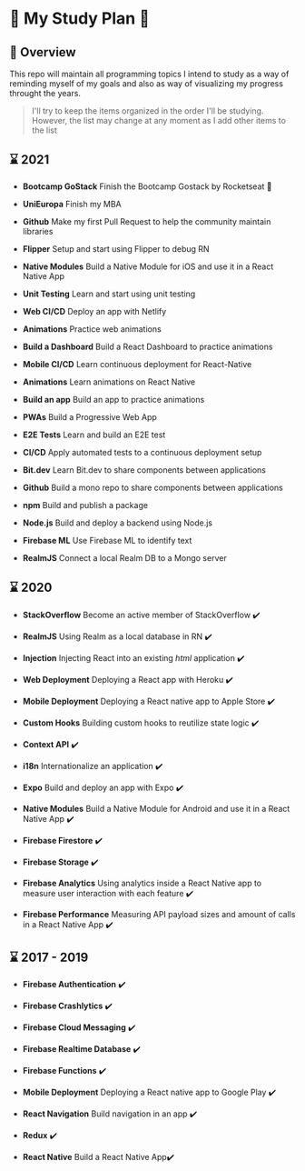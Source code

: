# :book: My Study Plan :book:

## :mag_right: Overview

This repo will maintain all programming topics I intend to study as a way of reminding myself of my goals and also as way of visualizing my progress throught the years.

> I'll try to keep the items organized in the order I'll be studying. However, the list may change at any moment as I add other items to the list

## :hourglass: 2021

- **Bootcamp GoStack** Finish the Bootcamp Gostack by Rocketseat
  :rocket:

- **UniEuropa** Finish my MBA

- **Github** Make my first Pull Request to help the community
  maintain libraries

- **Flipper** Setup and start using Flipper to debug RN

- **Native Modules** Build a Native Module for iOS and use it in
  a React Native App

- **Unit Testing** Learn and start using unit testing

- **Web CI/CD** Deploy an app with Netlify

- **Animations** Practice web animations

- **Build a Dashboard** Build a React Dashboard to practice
  animations

- **Mobile CI/CD** Learn continuous deployment for React-Native

- **Animations** Learn animations on React Native

- **Build an app** Build an app to practice animations

- **PWAs** Build a Progressive Web App

- **E2E Tests** Learn and build an E2E test

- **CI/CD** Apply automated tests to a continuous deployment setup

- **Bit.dev** Learn Bit.dev to share components between
  applications

- **Github** Build a mono repo to share components between
  applications

- **npm** Build and publish a package

- **Node.js** Build and deploy a backend using Node.js

- **Firebase ML** Use Firebase ML to identify text

- **RealmJS** Connect a local Realm DB to a Mongo server

## :hourglass: 2020

- **StackOverflow** Become an active member of StackOverflow
  :heavy_check_mark:

- **RealmJS** Using Realm as a local database in RN
  :heavy_check_mark:

- **Injection** Injecting React into an existing _html_
  application :heavy_check_mark:

- **Web Deployment** Deploying a React app with Heroku
  :heavy_check_mark:

- **Mobile Deployment** Deploying a React native app to Apple
  Store :heavy_check_mark:

- **Custom Hooks** Building custom hooks to reutilize state logic
  :heavy_check_mark:

- **Context API** :heavy_check_mark:

- **i18n** Internationalize an application :heavy_check_mark:

- **Expo** Build and deploy an app with Expo :heavy_check_mark:

- **Native Modules** Build a Native Module for Android and use it
  in a React Native App :heavy_check_mark:

- **Firebase Firestore** :heavy_check_mark:

- **Firebase Storage** :heavy_check_mark:

- **Firebase Analytics** Using analytics inside a React Native
  app to measure user interaction with each feature
  :heavy_check_mark:

- **Firebase Performance** Measuring API payload sizes and amount
  of calls in a React Native App :heavy_check_mark:

## :hourglass: 2017 - 2019

- **Firebase Authentication** :heavy_check_mark:

- **Firebase Crashlytics** :heavy_check_mark:

- **Firebase Cloud Messaging** :heavy_check_mark:

- **Firebase Realtime Database** :heavy_check_mark:

- **Firebase Functions** :heavy_check_mark:

- **Mobile Deployment** Deploying a React native app to Google
  Play :heavy_check_mark:

- **React Navigation** Build navigation in an app
  :heavy_check_mark:

- **Redux** :heavy_check_mark:

- **React Native** Build a React Native App:heavy_check_mark:
